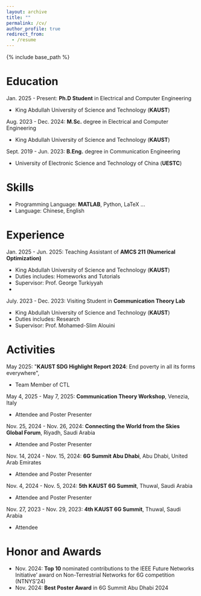 ```yaml
---
layout: archive
title: ""
permalink: /cv/
author_profile: true
redirect_from:
  - /resume
---
```


{% include base_path %}

Education
======
Jan. 2025 - Present: **Ph.D Student** in Electrical and Computer Engineering
* King Abdullah University of Science and Technology (**KAUST**)

Aug. 2023 - Dec. 2024: **M.Sc.** degree in Electrical and Computer Engineering
* King Abdullah University of Science and Technology (**KAUST**)

Sept. 2019 - Jun. 2023: **B.Eng.** degree in Communication Engineering
* University of Electronic Science and Technology of China (**UESTC**)

Skills
======
* Programming Language: **MATLAB**, Python, LaTeX ...
* Language: Chinese, English 

Experience
======
Jan. 2025 - Jun. 2025: Teaching Assistant of **AMCS 211 (Numerical Optimization)**
  * King Abdullah University of Science and Technology (**KAUST**)
  * Duties includes: Homeworks and Tutorials
  * Supervisor: Prof. George Turkiyyah
  * 
July. 2023 - Dec. 2023: Visiting Student in **Communication Theory Lab**
  * King Abdullah University of Science and Technology (**KAUST**)
  * Duties includes: Research
  * Supervisor: Prof. Mohamed-Slim Alouini

Activities
======
May 2025: "**KAUST SDG Highlight Report 2024**: End poverty in all its forms everywhere",
  * Team Member of CTL

May 4, 2025 - May 7, 2025: **Communication Theory Workshop**, Venezia, Italy
  * Attendee and Poster Presenter
  
Nov. 25, 2024 - Nov. 26, 2024: **Connecting the World from the Skies Global Forum**, Riyadh, Saudi Arabia
  * Attendee and Poster Presenter

Nov. 14, 2024 - Nov. 15, 2024: **6G Summit Abu Dhabi**, Abu Dhabi, United Arab Emirates
  * Attendee and Poster Presenter

Nov. 4, 2024 - Nov. 5, 2024: **5th KAUST 6G Summit**, Thuwal, Saudi Arabia
  * Attendee and Poster Presenter

Nov. 27, 2023 - Nov. 29, 2023: **4th KAUST 6G Summit**, Thuwal, Saudi Arabia
  * Attendee
 
Honor and Awards
======
* Nov. 2024: **Top 10** nominated contributions to the IEEE Future Networks Initiative’ award on Non-Terrestrial Networks for 6G competition (NTNYS’24)
* Nov. 2024: **Best Poster Award** in 6G Summit Abu Dhabi 2024



